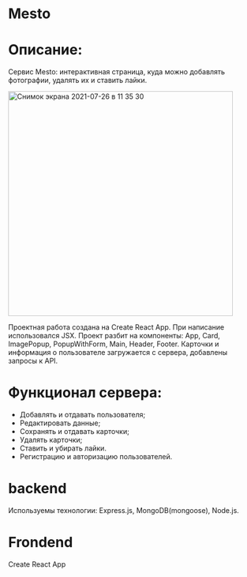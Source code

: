 # Mesto 
#  

# Описание:
Сервис Mesto: интерактивная страница, куда можно добавлять фотографии, удалять их и ставить лайки.

<img width="455" alt="Снимок экрана 2021-07-26 в 11 35 30" src="https://user-images.githubusercontent.com/62453022/126967757-a3ffcca0-2a78-4bf2-a3d9-a8cd38512a26.png">


Проектная работа создана на Create React App. При написание использовался JSX. Проект разбит на компоненты: App, Card, ImagePopup, PopupWithForm, Main, Header, Footer. Карточки и информация о пользователе загружается с сервера, добавлены запросы к API.

# Функционал сервера:
 * Добавлять и отдавать пользователя;
 * Редактировать данные;
 * Сохранять и отдавать карточки;
 * Удалять карточки;
 * Ставить и убирать лайки.
 * Регистрацию и авторизацию пользователей.

# backend
 Используемы технологии:
 Express.js, MongoDB(mongoose), Node.js.

 # Frondend
Create React App
 

